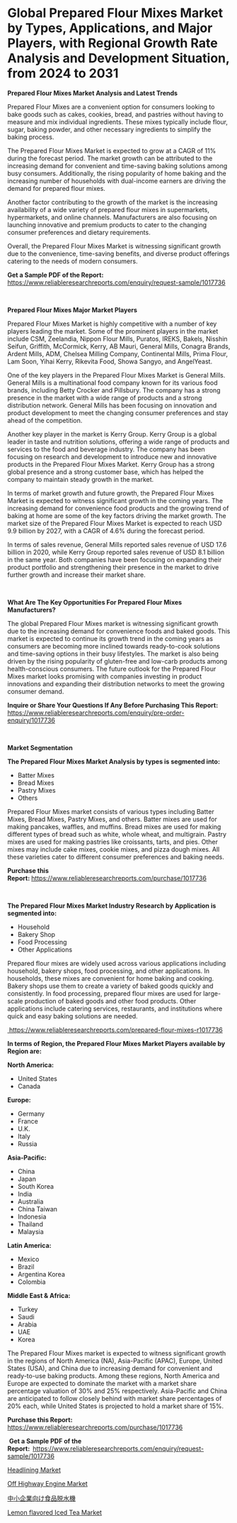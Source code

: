<p><h1>Global Prepared Flour Mixes Market by Types, Applications, and Major Players, with Regional Growth Rate Analysis and Development Situation, from 2024 to 2031</h1></p><p><strong>Prepared Flour Mixes Market Analysis and Latest Trends</strong></p>
<p><p>Prepared Flour Mixes are a convenient option for consumers looking to bake goods such as cakes, cookies, bread, and pastries without having to measure and mix individual ingredients. These mixes typically include flour, sugar, baking powder, and other necessary ingredients to simplify the baking process.</p><p>The Prepared Flour Mixes Market is expected to grow at a CAGR of 11% during the forecast period. The market growth can be attributed to the increasing demand for convenient and time-saving baking solutions among busy consumers. Additionally, the rising popularity of home baking and the increasing number of households with dual-income earners are driving the demand for prepared flour mixes.</p><p>Another factor contributing to the growth of the market is the increasing availability of a wide variety of prepared flour mixes in supermarkets, hypermarkets, and online channels. Manufacturers are also focusing on launching innovative and premium products to cater to the changing consumer preferences and dietary requirements.</p><p>Overall, the Prepared Flour Mixes Market is witnessing significant growth due to the convenience, time-saving benefits, and diverse product offerings catering to the needs of modern consumers.</p></p>
<p><strong>Get a Sample PDF of the Report:&nbsp;</strong> <a href="https://www.reliableresearchreports.com/enquiry/request-sample/1017736">https://www.reliableresearchreports.com/enquiry/request-sample/1017736</a></p>
<p>&nbsp;</p>
<p><strong>Prepared Flour Mixes Major Market Players</strong></p>
<p><p>Prepared Flour Mixes Market is highly competitive with a number of key players leading the market. Some of the prominent players in the market include CSM, Zeelandia, Nippon Flour Mills, Puratos, IREKS, Bakels, Nisshin Seifun, Griffith, McCormick, Kerry, AB Mauri, General Mills, Conagra Brands, Ardent Mills, ADM, Chelsea Milling Company, Continental Mills, Prima Flour, Lam Soon, Yihai Kerry, Rikevita Food, Showa Sangyo, and AngelYeast.</p><p>One of the key players in the Prepared Flour Mixes Market is General Mills. General Mills is a multinational food company known for its various food brands, including Betty Crocker and Pillsbury. The company has a strong presence in the market with a wide range of products and a strong distribution network. General Mills has been focusing on innovation and product development to meet the changing consumer preferences and stay ahead of the competition.</p><p>Another key player in the market is Kerry Group. Kerry Group is a global leader in taste and nutrition solutions, offering a wide range of products and services to the food and beverage industry. The company has been focusing on research and development to introduce new and innovative products in the Prepared Flour Mixes Market. Kerry Group has a strong global presence and a strong customer base, which has helped the company to maintain steady growth in the market.</p><p>In terms of market growth and future growth, the Prepared Flour Mixes Market is expected to witness significant growth in the coming years. The increasing demand for convenience food products and the growing trend of baking at home are some of the key factors driving the market growth. The market size of the Prepared Flour Mixes Market is expected to reach USD 9.9 billion by 2027, with a CAGR of 4.6% during the forecast period. </p><p>In terms of sales revenue, General Mills reported sales revenue of USD 17.6 billion in 2020, while Kerry Group reported sales revenue of USD 8.1 billion in the same year. Both companies have been focusing on expanding their product portfolio and strengthening their presence in the market to drive further growth and increase their market share.</p></p>
<p>&nbsp;</p>
<p><strong>What Are The Key Opportunities For Prepared Flour Mixes Manufacturers?</strong></p>
<p><p>The global Prepared Flour Mixes market is witnessing significant growth due to the increasing demand for convenience foods and baked goods. This market is expected to continue its growth trend in the coming years as consumers are becoming more inclined towards ready-to-cook solutions and time-saving options in their busy lifestyles. The market is also being driven by the rising popularity of gluten-free and low-carb products among health-conscious consumers. The future outlook for the Prepared Flour Mixes market looks promising with companies investing in product innovations and expanding their distribution networks to meet the growing consumer demand.</p></p>
<p><strong>Inquire or Share Your Questions If Any Before Purchasing This Report:</strong> <a href="https://www.reliableresearchreports.com/enquiry/pre-order-enquiry/1017736">https://www.reliableresearchreports.com/enquiry/pre-order-enquiry/1017736</a></p>
<p>&nbsp;</p>
<p><strong>Market Segmentation</strong></p>
<p><strong>The Prepared Flour Mixes Market Analysis by types is segmented into:</strong></p>
<p><ul><li>Batter Mixes</li><li>Bread Mixes</li><li>Pastry Mixes</li><li>Others</li></ul></p>
<p><p>Prepared Flour Mixes market consists of various types including Batter Mixes, Bread Mixes, Pastry Mixes, and others. Batter mixes are used for making pancakes, waffles, and muffins. Bread mixes are used for making different types of bread such as white, whole wheat, and multigrain. Pastry mixes are used for making pastries like croissants, tarts, and pies. Other mixes may include cake mixes, cookie mixes, and pizza dough mixes. All these varieties cater to different consumer preferences and baking needs.</p></p>
<p><strong>Purchase this Report:&nbsp;</strong><a href="https://www.reliableresearchreports.com/purchase/1017736">https://www.reliableresearchreports.com/purchase/1017736</a></p>
<p>&nbsp;</p>
<p><strong>The Prepared Flour Mixes Market Industry Research by Application is segmented into:</strong></p>
<p><ul><li>Household</li><li>Bakery Shop</li><li>Food Processing</li><li>Other Applications</li></ul></p>
<p><p>Prepared flour mixes are widely used across various applications including household, bakery shops, food processing, and other applications. In households, these mixes are convenient for home baking and cooking. Bakery shops use them to create a variety of baked goods quickly and consistently. In food processing, prepared flour mixes are used for large-scale production of baked goods and other food products. Other applications include catering services, restaurants, and institutions where quick and easy baking solutions are needed.</p></p>
<p><a href="https://www.reliableresearchreports.com/prepared-flour-mixes-r1017736">&nbsp;https://www.reliableresearchreports.com/prepared-flour-mixes-r1017736</a></p>
<p><strong>In terms of Region, the Prepared Flour Mixes Market Players available by Region are:</strong></p>
<p>
    <p> <strong> North America: </strong>
        <ul>
            <li>United States</li>
            <li>Canada</li>
        </ul>
        </p> 
    <p> <strong> Europe: </strong>
        <ul>
            <li>Germany</li>
            <li>France</li>
            <li>U.K.</li>
            <li>Italy</li>
            <li>Russia</li>
        </ul>
        </p> 
    <p> <strong> Asia-Pacific: </strong>
        <ul>
            <li>China</li>
            <li>Japan</li>
            <li>South Korea</li>
            <li>India</li>
            <li>Australia</li>
            <li>China Taiwan</li>
            <li>Indonesia</li>
            <li>Thailand</li>
            <li>Malaysia</li>
        </ul>
        </p> 
    <p> <strong> Latin America: </strong>
        <ul>
            <li>Mexico</li>
            <li>Brazil</li>
            <li>Argentina Korea</li>
            <li>Colombia</li>
        </ul>
        </p> 
    <p> <strong> Middle East & Africa: </strong>
        <ul>
            <li>Turkey</li>
            <li>Saudi</li>
            <li>Arabia</li>
            <li>UAE</li>
            <li>Korea</li>
        </ul>
    </p>
    </p>
<p><p>The Prepared Flour Mixes market is expected to witness significant growth in the regions of North America (NA), Asia-Pacific (APAC), Europe, United States (USA), and China due to increasing demand for convenient and ready-to-use baking products. Among these regions, North America and Europe are expected to dominate the market with a market share percentage valuation of 30% and 25% respectively. Asia-Pacific and China are anticipated to follow closely behind with market share percentages of 20% each, while United States is projected to hold a market share of 15%.</p></p>
<p><strong>Purchase this Report: </strong><a href="https://www.reliableresearchreports.com/purchase/1017736">https://www.reliableresearchreports.com/purchase/1017736</a></p>
<p>&nbsp;<strong>Get a Sample PDF of the Report:&nbsp;&nbsp;</strong><a href="https://www.reliableresearchreports.com/enquiry/request-sample/1017736">https://www.reliableresearchreports.com/enquiry/request-sample/1017736</a></p>
<p><strong></strong></p>
<p><p><a href="https://www.linkedin.com/pulse/headlining-market-furnish-information-size-share-dynamics-usgwe?trackingId=BH8VTU3KSHqM60WWSeYYwQ%3D%3D">Headlining Market</a></p><p><a href="https://www.linkedin.com/pulse/off-highway-engine-market-research-report-forecasted-period-from-xomzf?trackingId=oI1S5it9YeNkrF6emST9dQ%3D%3D">Off Highway Engine Market</a></p><p><a href="https://github.com/wkuactfdzwizk06/Market-Research-Report-List-1/blob/main/648806818776.md">中小企業向け食品脱水機</a></p><p><a href="https://github.com/ChiragRp1/Market-Research-Report-List-4/blob/main/lemon-flavored-iced-tea-market.md">Lemon flavored Iced Tea Market</a></p></p>